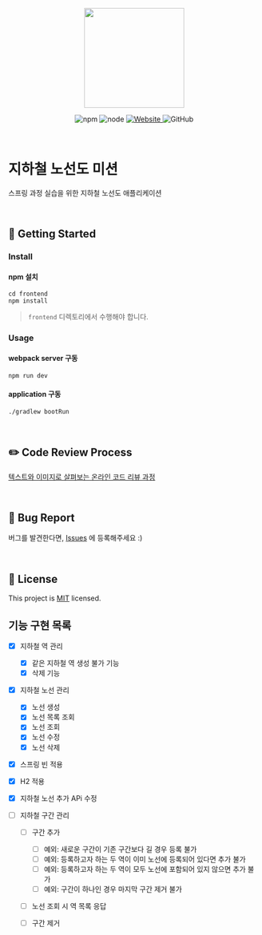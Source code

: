 <p align="center">
    <img width="200px;" src="https://raw.githubusercontent.com/woowacourse/atdd-subway-admin-frontend/master/images/main_logo.png"/>
</p>
<p align="center">
  <img alt="npm" src="https://img.shields.io/badge/npm-%3E%3D%205.5.0-blue">
  <img alt="node" src="https://img.shields.io/badge/node-%3E%3D%209.3.0-blue">
  <a href="https://techcourse.woowahan.com/c/Dr6fhku7" alt="woowacuorse subway">
    <img alt="Website" src="https://img.shields.io/website?url=https%3A%2F%2Fedu.nextstep.camp%2Fc%2FR89PYi5H">
  </a>
  <img alt="GitHub" src="https://img.shields.io/github/license/woowacourse/atdd-subway-map">
</p>

<br>

# 지하철 노선도 미션
스프링 과정 실습을 위한 지하철 노선도 애플리케이션

<br>

## 🚀 Getting Started

### Install
#### npm 설치
```
cd frontend
npm install
```
> `frontend` 디렉토리에서 수행해야 합니다.

### Usage
#### webpack server 구동
```
npm run dev
```
#### application 구동
```
./gradlew bootRun
```
<br>

## ✏️ Code Review Process
[텍스트와 이미지로 살펴보는 온라인 코드 리뷰 과정](https://github.com/next-step/nextstep-docs/tree/master/codereview)

<br>

## 🐞 Bug Report

버그를 발견한다면, [Issues](https://github.com/woowacourse/atdd-subway-map/issues) 에 등록해주세요 :)

<br>

## 📝 License

This project is [MIT](https://github.com/woowacourse/atdd-subway-map/blob/master/LICENSE) licensed.


## 기능 구현 목록
- [x] 지하철 역 관리
    - [x] 같은 지하철 역 생성 불가 기능
    - [x] 삭제 기능

- [x] 지하철 노선 관리 
    - [x] 노선 생성
    - [x] 노선 목록 조회
    - [x] 노선 조회
    - [x] 노선 수정
    - [x] 노선 삭제
  
- [x] 스프링 빈 적용
- [x] H2 적용

- [x] 지하철 노선 추가 APi 수정
- [ ] 지하철 구간 관리
  - [ ] 구간 추가
    - [ ] 예외: 새로운 구간이 기존 구간보다 길 경우 등록 불가
    - [ ] 예외: 등록하고자 하는 두 역이 이미 노선에 등록되어 있다면 추가 불가
    - [ ] 예외: 등록하고자 하는 두 역이 모두 노선에 포함되어 있지 않으면 추가 불가 
    - [ ] 예외: 구간이 하나인 경우 마지막 구간 제거 불가
  - [ ] 노선 조회 시 역 목록 응답
  - [ ] 구간 제거
  
